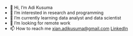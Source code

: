 - 👋 Hi, I’m Adi Kusuma
- 👀 I’m interested in research and programming
- 🌱 I’m currently learning data analyst and data scientist
- 💞️ I’m looking for remote work
- 📫 How to reach me xian.adikusuma@gmail.com [LinkedIn](https://www.linkedin.com/in/adikusum4/)
  
<!---
adikusum4/adikusum4 is a ✨ special ✨ repository because its `README.md` (this file) appears on your GitHub profile.
You can click the Preview link to take a look at your changes.
--->

